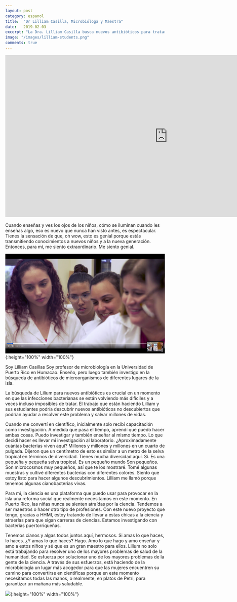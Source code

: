 ```yaml
---
layout: post
category: espanol
title:  "Dr Lilliam Casilla, Microbióloga y Maestra"
date:   2019-02-03
excerpt: "La Dra. Lilliam Casilla busca nuevos antibióticos para tratar infecciones bacterianas que se están volviendo imposibles de tratar. Nuevos antibióticos podrían salvar millones de vidas. El Dr. Casilla está haciendo de la microbiología un lugar más acogedor para las mujeres y las minorías en la ciencia porque en este momento necesitamos todas las manos en la cubierta (o en platos de Petri) para garantizar un mañana más saludable."
image: "/images/lilliam-students.png"
comments: true
---
```



<iframe width="1024" height="512" src="https://ucdavis.app.box.com/s/3vslpzsto8pb3n6uhwv15jnmyigzf0ap/file/492571723963" frameborder="0" marginwidth="0" marginheight="0" scrolling="no" seamless allowfullscreen></iframe>

Cuando enseñas y ves los ojos de los niños, cómo se iluminan cuando les enseñas algo, eso es nuevo que nunca han visto antes, es espectacular. Tienes la sensación de que, oh wow, esto es genial porque estás transmitiendo conocimientos a nuevos niños y a la nueva generación. Entonces, para mí, me siento extraordinario. Me siento genial.

![](/images/lilliam-students.png){:height="100%" width="100%"}

Soy Lilliam Casillas Soy profesor de microbiología en la Universidad de Puerto Rico en Humacao. Enseño, pero luego también investigo en la búsqueda de antibióticos de microorganismos de diferentes lugares de la isla.

La búsqueda de Lilium para nuevos antibióticos es crucial en un momento en que las infecciones bacterianas se están volviendo más difíciles y a veces incluso imposibles de tratar. El trabajo que están haciendo Lilliam y sus estudiantes podría descubrir nuevos antibióticos no descubiertos que podrían ayudar a resolver este problema y salvar millones de vidas.

Cuando me convertí en científico, inicialmente solo recibí capacitación como investigación. A medida que pasa el tiempo, aprendí que puedo hacer ambas cosas. Puedo investigar y también enseñar al mismo tiempo. Lo que decidí hacer es llevar mi investigación al laboratorio. ¿Aproximadamente cuántas bacterias viven aquí? Millones y millones y millones en un cuarto de pulgada. Dijeron que un centímetro de esto es similar a un metro de la selva tropical en términos de diversidad. Tienes mucha diversidad aquí. Sí. Es una pequeña y pequeña selva tropical. Es un pequeño mundo Son pequeños. Son microcosmos muy pequeños, así que te los mostraré. Tomé algunas muestras y cultivé diferentes bacterias con diferentes colores. Siento que estoy listo para hacer algunos descubrimientos. Lilliam me llamó porque tenemos algunas cianobacterias vivas.

Para mí, la ciencia es una plataforma que puedo usar para provocar en la isla una reforma social que realmente necesitamos en este momento. En Puerto Rico, las niñas nunca se sienten atraídas por la ciencia. Tendemos a ser maestros o hacer otro tipo de profesiones. Con este nuevo proyecto que tengo, gracias a HHMI, estoy tratando de llevar a estas chicas a la ciencia y atraerlas para que sigan carreras de ciencias. Estamos investigando con bacterias puertorriqueñas.

Tenemos cianos y algas todos juntos aquí, hermosos. Si amas lo que haces, lo haces. ¿Y amas lo que haces? Hago. Amo lo que hago y amo enseñar y amo a estos niños y sé que es un gran maestro para ellos. Lilium no solo está trabajando para resolver uno de los mayores problemas de salud de la humanidad. Se esfuerza por solucionar uno de los mayores problemas de la gente de la ciencia. A través de sus esfuerzos, está haciendo de la microbiología un lugar más acogedor para que las mujeres encuentren su camino para convertirse en científicas porque en este momento necesitamos todas las manos, o realmente, en platos de Petri, para garantizar un mañana más saludable.

![](/images/humacao.png){:height="100%" width="100%"}